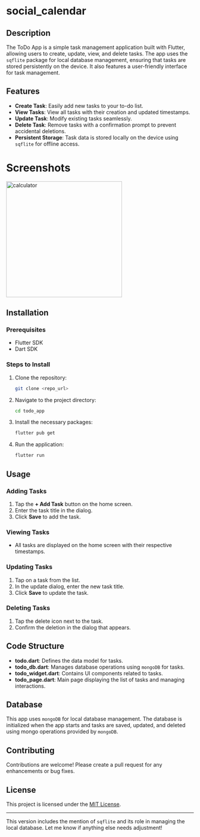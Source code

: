 # social_calendar 

## Description

The ToDo App is a simple task management application built with Flutter, allowing users to create, update, view, and delete tasks. The app uses the `sqflite` package for local database management, ensuring that tasks are stored persistently on the device. It also features a user-friendly interface for task management.

## Features

- **Create Task**: Easily add new tasks to your to-do list.
- **View Tasks**: View all tasks with their creation and updated timestamps.
- **Update Task**: Modify existing tasks seamlessly.
- **Delete Task**: Remove tasks with a confirmation prompt to prevent accidental deletions.
- **Persistent Storage**: Task data is stored locally on the device using `sqflite` for offline access.

# Screenshots
<img width="311" alt="calculator" src="https://github.com/user-attachments/assets/f44cff6d-85c7-402e-b014-7fd6e8eec4e8">   


## Installation

### Prerequisites

- Flutter SDK
- Dart SDK

### Steps to Install

1. Clone the repository:
   ```bash
   git clone <repo_url>
   ```

2. Navigate to the project directory:
   ```bash
   cd todo_app
   ```

3. Install the necessary packages:
   ```bash
   flutter pub get
   ```

4. Run the application:
   ```bash
   flutter run
   ```

## Usage

### Adding Tasks

1. Tap the **+ Add Task** button on the home screen.
2. Enter the task title in the dialog.
3. Click **Save** to add the task.

### Viewing Tasks

- All tasks are displayed on the home screen with their respective timestamps.

### Updating Tasks

1. Tap on a task from the list.
2. In the update dialog, enter the new task title.
3. Click **Save** to update the task.

### Deleting Tasks

1. Tap the delete icon next to the task.
2. Confirm the deletion in the dialog that appears.

## Code Structure

- **todo.dart**: Defines the data model for tasks.
- **todo_db.dart**: Manages database operations using `mongoDB` for tasks.
- **todo_widget.dart**: Contains UI components related to tasks.
- **todo_page.dart**: Main page displaying the list of tasks and managing interactions.

## Database

This app uses `mongoDB` for local database management. The database is initialized when the app starts and tasks are saved, updated, and deleted using mongo operations provided by `mongoDB`.


## Contributing

Contributions are welcome! Please create a pull request for any enhancements or bug fixes.

## License

This project is licensed under the [MIT License](LICENSE).

---

This version includes the mention of `sqflite` and its role in managing the local database. Let me know if anything else needs adjustment!
